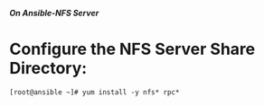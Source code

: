 ***On Ansible-NFS Server***

# Configure the NFS Server Share Directory:

```
[root@ansible ~]# yum install -y nfs* rpc*
```

